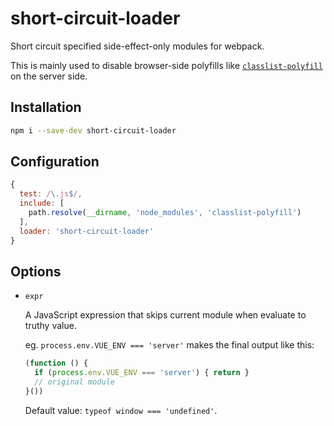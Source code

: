 # short-circuit-loader

Short circuit specified side-effect-only modules for webpack.

This is mainly used to disable browser-side polyfills like [`classlist-polyfill`](https://www.npmjs.com/package/classlist-polyfill) on the server side.

## Installation

```bash
npm i --save-dev short-circuit-loader
```

## Configuration

```js
{
  test: /\.js$/,
  include: [
    path.resolve(__dirname, 'node_modules', 'classlist-polyfill')
  ],
  loader: 'short-circuit-loader'
}
```

## Options

* `expr`

  A JavaScript expression that skips current module when evaluate to truthy value.

  eg. `process.env.VUE_ENV === 'server'` makes the final output like this:

  ```js
  (function () {
    if (process.env.VUE_ENV === 'server') { return }
    // original module
  }())
  ```

  Default value: `typeof window === 'undefined'`.
